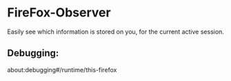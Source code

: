 # FireFox-Observer
Easily see which information is stored on you, for the current active session.

## Debugging:
about:debugging#/runtime/this-firefox